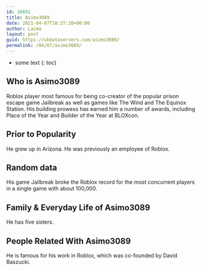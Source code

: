 ```yaml
---
id: 16691
title: Asimo3089
date: 2021-04-07T18:37:20+00:00
author: Laima
layout: post
guid: https://ukdataservers.com/asimo3089/
permalink: /04/07/asimo3089/
---
```


* some text
{: toc}


## Who is Asimo3089
                  
                  
                  
Roblox player most famous for being co-creator of the popular prison escape game Jailbreak as well as games like The Wind and The Equinox Station. His building prowess has earned him a number of awards, including Place of the Year and Builder of the Year at BLOXcon. 
                  
              
            
              
            
                
                
                
## Prior to Popularity
                  
                  
                  
He grew up in Arizona. He was previously an employee of Roblox. 
                  
              
            
              
            
                
                
                
## Random data
                  
                  
                  
His game Jailbreak broke the Roblox record for the most concurrent players in a single game with about 100,000. 
                  
              
            
              
            
                
                
                
## Family & Everyday Life of Asimo3089
                  
                  
                  
He has five sisters. 
                  
              
            
              
            
                
                
                
## People Related With Asimo3089
                  
                  
                  
He is famous for his work in Roblox, which was co-founded by David Baszucki. 
                  
              
            
              
            
                
              
            
              
              
            
            
              
            
          
          
          